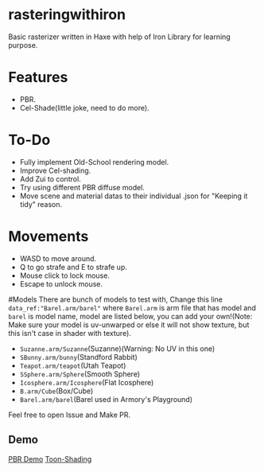 # rasteringwithiron
Basic rasterizer written in Haxe with help of Iron Library for learning purpose.

# Features
* PBR.
* Cel-Shade(little joke, need to do more).

# To-Do
* Fully implement Old-School rendering model.
* Improve Cel-shading.
* Add Zui to control.
* Try using different PBR diffuse model.
* Move scene and material datas to their individual .json for "Keeping it tidy" reason.

# Movements
* WASD to move around.
* Q to go strafe and E to strafe up.
* Mouse click to lock mouse.
* Escape to unlock mouse.

#Models
There are bunch of models to test with, Change this line ``data_ref:"Barel.arm/barel"`` where `Barel.arm` is arm file that has model and `barel` is model name, model are listed below, you can add your own!(Note: Make sure your model is uv-unwarped or else it will not show texture, but this isn't case in shader with texture).
* `Suzanne.arm/Suzanne`(Suzanne)(Warning: No UV in this one)
* `SBunny.arm/bunny`(Standford Rabbit)
* `Teapot.arm/teapot`(Utah Teapot)
* `SSphere.arm/Sphere`(Smooth Sphere)
* `Icosphere.arm/Icosphere`(Flat Icosphere)
* `B.arm/Cube`(Box/Cube)
* `Barel.arm/barel`(Barel used in Armory's Playground)

Feel free to open Issue and Make PR.

## Demo
[PBR Demo](https://blackgoku36.github.io/rasteringwithiron/Demo/Assets/PBR.mp4)
[Toon-Shading](Demo/Assets/Toon-ShadingBunny.JPG)


